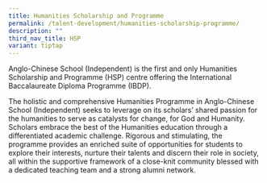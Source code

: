 ```yaml
---
title: Humanities Scholarship and Programme
permalink: /talent-development/humanities-scholarship-programme/
description: ""
third_nav_title: HSP
variant: tiptap
---
```

Anglo-Chinese School (Independent) is the first and only Humanities Scholarship and Programme (HSP) centre offering the International Baccalaureate Diploma Programme (IBDP).

The holistic and comprehensive Humanities Programme in Anglo-Chinese School (Independent) seeks to leverage on its scholars’ shared passion for the humanities to serve as catalysts for change, for God and Humanity. Scholars embrace the best of the Humanities education through a differentiated academic challenge. Rigorous and stimulating, the programme provides an enriched suite of opportunities for students to explore their interests, nurture their talents and discern their role in society, all within the supportive framework of a close-knit community blessed with a dedicated teaching team and a strong alumni network.